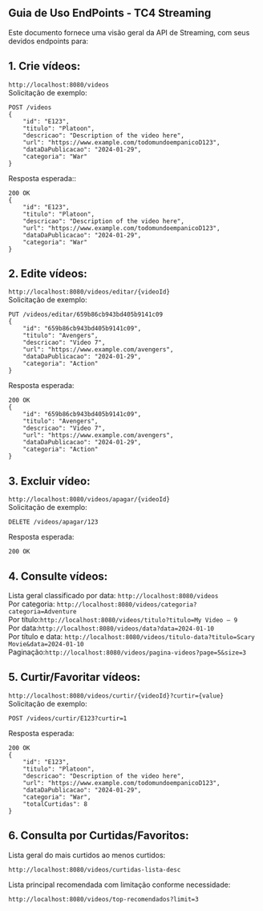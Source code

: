 ## Guia de Uso EndPoints - TC4 Streaming
Este documento fornece uma visão geral da API de Streaming, com seus devidos endpoints para:

## 1. Crie vídeos:

`http://localhost:8080/videos`
<br>Solicitação de exemplo:
```
POST /videos
{
    "id": "E123",
    "titulo": "Platoon",
    "descricao": "Description of the video here",
    "url": "https://www.example.com/todomundoempanicoD123",
    "dataDaPublicacao": "2024-01-29",
    "categoria": "War"
}
```
Resposta esperada::
```
200 OK
{
    "id": "E123",
    "titulo": "Platoon",
    "descricao": "Description of the video here",
    "url": "https://www.example.com/todomundoempanicoD123",
    "dataDaPublicacao": "2024-01-29",
    "categoria": "War"
}
```
## 2. Edite vídeos:

`http://localhost:8080/videos/editar/{videoId}`
<br>Solicitação de exemplo:

```
PUT /videos/editar/659b86cb943bd405b9141c09
{
    "id": "659b86cb943bd405b9141c09",
    "titulo": "Avengers",
    "descricao": "Video 7",
    "url": "https://www.example.com/avengers",
    "dataDaPublicacao": "2024-01-29",
    "categoria": "Action"
}
```
Resposta esperada:
```
200 OK
{
    "id": "659b86cb943bd405b9141c09",
    "titulo": "Avengers",
    "descricao": "Video 7",
    "url": "https://www.example.com/avengers",
    "dataDaPublicacao": "2024-01-29",
    "categoria": "Action"
}
```

## 3. Excluir vídeo:
`http://localhost:8080/videos/apagar/{videoId}`
<br>Solicitação de exemplo:

```
DELETE /videos/apagar/123
```
Resposta esperada:
```
200 OK
```

## 4. Consulte vídeos:
Lista geral classificado por data: `http://localhost:8080/videos`
<br>
Por categoria: `http://localhost:8080/videos/categoria?categoria=Adventure`
<br>
Por título:`http://localhost:8080/videos/titulo?titulo=My Video – 9`
<br>
Por data:`http://localhost:8080/videos/data?data=2024-01-10`
<br>
Por título e data: `http://localhost:8080/videos/titulo-data?titulo=Scary Movie&data=2024-01-10`
<br>
Paginação:`http://localhost:8080/videos/pagina-videos?page=5&size=3`

## 5. Curtir/Favoritar vídeos:
`http://localhost:8080/videos/curtir/{videoId}?curtir={value}`
<br>
Solicitação de exemplo:
```
POST /videos/curtir/E123?curtir=1
```
Resposta esperada:
```
200 OK
{
    "id": "E123",
    "titulo": "Platoon",
    "descricao": "Description of the video here",
    "url": "https://www.example.com/todomundoempanicoD123",
    "dataDaPublicacao": "2024-01-29",
    "categoria": "War",
    "totalCurtidas": 8
}
```
## 6. Consulta por Curtidas/Favoritos:

Lista geral do mais curtidos ao menos curtidos:
```
http://localhost:8080/videos/curtidas-lista-desc
```
Lista principal recomendada com limitação conforme necessidade: 
```
http://localhost:8080/videos/top-recomendados?limit=3
```

